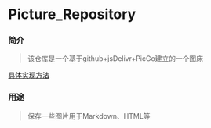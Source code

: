 # Picture_Repository
### 简介
>该仓库是一个基于github+jsDelivr+PicGo建立的一个图床

[具体实现方法](https://www.itrhx.com/2019/02/10/A18-free-cdn/)

### 用途
>保存一些图片用于Markdown、HTML等
